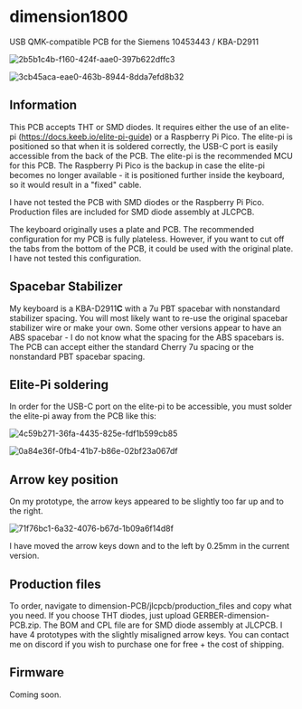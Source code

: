 # dimension1800

USB QMK-compatible PCB for the Siemens 10453443 / KBA-D2911

![2b5b1c4b-f160-424f-aae0-397b622dffc3](https://github.com/taylorswift22/dimension1800/assets/22061508/94618f5a-42b8-4fdb-9834-e0e18c50c6fb)


![3cb45aca-eae0-463b-8944-8dda7efd8b32](https://github.com/taylorswift22/dimension1800/assets/22061508/71a17680-3ffc-4d7b-a1c8-498d9a055146)



## Information

This PCB accepts THT or SMD diodes. It requires either the use of an elite-pi (https://docs.keeb.io/elite-pi-guide) or a Raspberry Pi Pico. The elite-pi is positioned so that when it is soldered correctly, the USB-C port is easily accessible from the back of the PCB. The elite-pi is the recommended MCU for this PCB. The Raspberry Pi Pico is the backup in case the elite-pi becomes no longer available - it is positioned further inside the keyboard, so it would result in a "fixed" cable.

I have not tested the PCB with SMD diodes or the Raspberry Pi Pico. Production files are included for SMD diode assembly at JLCPCB.

The keyboard originally uses a plate and PCB. The recommended configuration for my PCB is fully plateless. However, if you want to cut off the tabs from the bottom of the PCB, it could be used with the original plate. I have not tested this configuration.

## Spacebar Stabilizer

My keyboard is a KBA-D2911**C** with a 7u PBT spacebar with nonstandard stabilizer spacing. You will most likely want to re-use the original spacebar stabilizer wire or make your own. Some other versions appear to have an ABS spacebar - I do not know what the spacing for the ABS spacebars is. The PCB can accept either the standard Cherry 7u spacing or the nonstandard PBT spacebar spacing.

## Elite-Pi soldering

In order for the USB-C port on the elite-pi to be accessible, you must solder the elite-pi away from the PCB like this:

![4c59b271-36fa-4435-825e-fdf1b599cb85](https://github.com/taylorswift22/dimension1800/assets/22061508/59aac260-b7fb-40bb-861b-f0a2050d8f03)

![0a84e36f-0fb4-41b7-b86e-02bf23a067df](https://github.com/taylorswift22/dimension1800/assets/22061508/2536a478-6459-40cd-ad8a-e2adde88e59c)


## Arrow key position

On my prototype, the arrow keys appeared to be slightly too far up and to the right.

![71f76bc1-6a32-4076-b67d-1b09a6f14d8f](https://github.com/taylorswift22/dimension1800/assets/22061508/1110efcc-c52a-4e95-ab7d-250c085c12c9)


I have moved the arrow keys down and to the left by 0.25mm in the current version.

## Production files
To order, navigate to dimension-PCB/jlcpcb/production_files and copy what you need. If you choose THT diodes, just upload GERBER-dimension-PCB.zip. The BOM and CPL file are for SMD diode assembly at JLCPCB.
I have 4 prototypes with the slightly misaligned arrow keys. You can contact me on discord if you wish to purchase one for free + the cost of shipping.

## Firmware
Coming soon.







